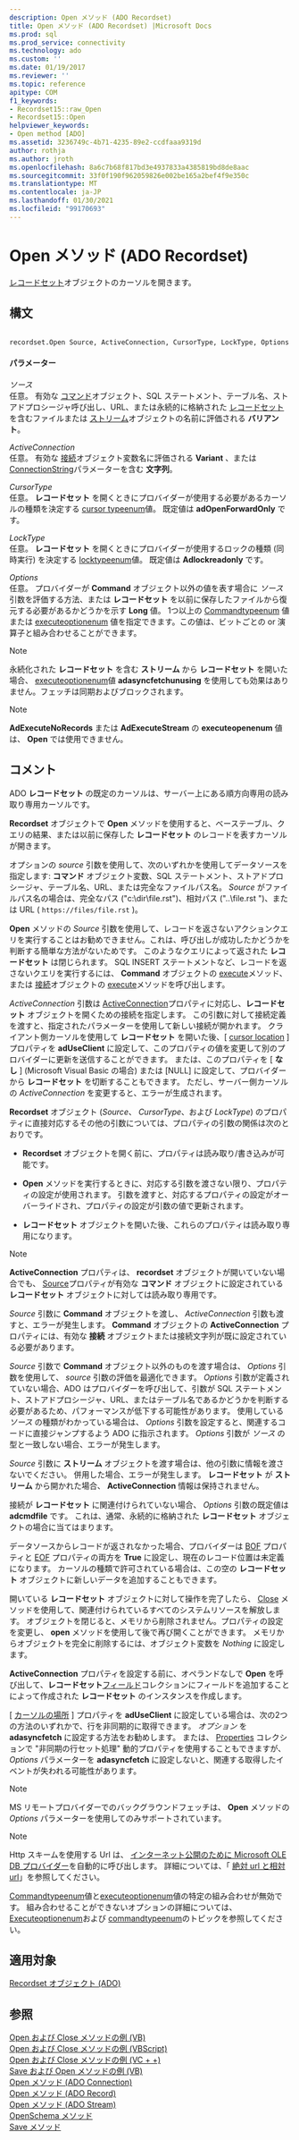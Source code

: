 ```yaml
---
description: Open メソッド (ADO Recordset)
title: Open メソッド (ADO Recordset) |Microsoft Docs
ms.prod: sql
ms.prod_service: connectivity
ms.technology: ado
ms.custom: ''
ms.date: 01/19/2017
ms.reviewer: ''
ms.topic: reference
apitype: COM
f1_keywords:
- Recordset15::raw_Open
- Recordset15::Open
helpviewer_keywords:
- Open method [ADO]
ms.assetid: 3236749c-4b71-4235-89e2-ccdfaaa9319d
author: rothja
ms.author: jroth
ms.openlocfilehash: 8a6c7b68f817bd3e4937833a4385819bd8de8aac
ms.sourcegitcommit: 33f0f190f962059826e002be165a2bef4f9e350c
ms.translationtype: MT
ms.contentlocale: ja-JP
ms.lasthandoff: 01/30/2021
ms.locfileid: "99170693"
---
```

# <a name="open-method-ado-recordset"></a>Open メソッド (ADO Recordset)
[レコードセット](./recordset-object-ado.md)オブジェクトのカーソルを開きます。  
  
## <a name="syntax"></a>構文  
  
```  
  
recordset.Open Source, ActiveConnection, CursorType, LockType, Options  
```  
  
#### <a name="parameters"></a>パラメーター  
 *ソース*  
 任意。 有効な [コマンド](./command-object-ado.md)オブジェクト、SQL ステートメント、テーブル名、ストアドプロシージャ呼び出し、URL、または永続的に格納された [レコードセット](./recordset-object-ado.md)を含むファイルまたは [ストリーム](./stream-object-ado.md)オブジェクトの名前に評価される **バリアント**。  
  
 *ActiveConnection*  
 任意。 有効な [接続](./connection-object-ado.md)オブジェクト変数名に評価される **Variant** 、または [ConnectionString](./connectionstring-property-ado.md)パラメーターを含む **文字列**。  
  
 *CursorType*  
 任意。 **レコードセット** を開くときにプロバイダーが使用する必要があるカーソルの種類を決定する [cursor typeenum](./cursortypeenum.md)値。 既定値は **adOpenForwardOnly** です。  
  
 *LockType*  
 任意。 **レコードセット** を開くときにプロバイダーが使用するロックの種類 (同時実行) を決定する [locktypeenum](./locktypeenum.md)値。 既定値は **Adlockreadonly** です。  
  
 *Options*  
 任意。 プロバイダーが **Command** オブジェクト以外の値を表す場合に *ソース* 引数を評価する方法、または **レコードセット** を以前に保存したファイルから復元する必要があるかどうかを示す **Long** 値。 1つ以上の [Commandtypeenum](./commandtypeenum.md) 値または [executeoptionenum](./executeoptionenum.md) 値を指定できます。この値は、ビットごとの or 演算子と組み合わせることができます。  
  
> [!NOTE]
>  永続化された **レコードセット** を含む **ストリーム** から **レコードセット** を開いた場合、 [executeoptionenum](./executeoptionenum.md)値 **adasyncfetchunusing** を使用しても効果はありません。フェッチは同期およびブロックされます。  
  
> [!NOTE]
>  **AdExecuteNoRecords** または **AdExecuteStream** の **executeopenenum** 値は、 **Open** では使用できません。  
  
## <a name="remarks"></a>コメント  
 ADO **レコードセット** の既定のカーソルは、サーバー上にある順方向専用の読み取り専用カーソルです。  
  
 **Recordset** オブジェクトで **Open** メソッドを使用すると、ベーステーブル、クエリの結果、または以前に保存した **レコードセット** のレコードを表すカーソルが開きます。  
  
 オプションの *source* 引数を使用して、次のいずれかを使用してデータソースを指定します: **コマンド** オブジェクト変数、SQL ステートメント、ストアドプロシージャ、テーブル名、URL、または完全なファイルパス名。 *Source* がファイルパス名の場合は、完全なパス ("c:\dir\file.rst")、相対パス ("..\file.rst ")、または URL ( `https://files/file.rst` )。  
  
 **Open** メソッドの *Source* 引数を使用して、レコードを返さないアクションクエリを実行することはお勧めできません。これは、呼び出しが成功したかどうかを判断する簡単な方法がないためです。 このようなクエリによって返された **レコードセット** は閉じられます。 SQL INSERT ステートメントなど、レコードを返さないクエリを実行するには、 **Command** オブジェクトの [execute](./execute-method-ado-command.md)メソッド、または [接続](./connection-object-ado.md)オブジェクトの [execute](./execute-method-ado-connection.md)メソッドを呼び出します。  
  
 *ActiveConnection* 引数は [ActiveConnection](./activeconnection-property-ado.md)プロパティに対応し、**レコードセット** オブジェクトを開くための接続を指定します。 この引数に対して接続定義を渡すと、指定されたパラメーターを使用して新しい接続が開かれます。 クライアント側カーソルを使用して **レコードセット** を開いた後、[ [cursor location](./cursorlocation-property-ado.md) ] プロパティを **adUseClient** に設定して、このプロパティの値を変更して別のプロバイダーに更新を送信することができます。 または、このプロパティを [ **なし** ] (Microsoft Visual Basic の場合) または [NULL] に設定して、プロバイダーから **レコードセット** を切断することもできます。 ただし、サーバー側カーソルの *ActiveConnection* を変更すると、エラーが生成されます。  
  
 **Recordset** オブジェクト (*Source*、 *CursorType*、および *LockType*) のプロパティに直接対応するその他の引数については、プロパティの引数の関係は次のとおりです。  
  
-   **Recordset** オブジェクトを開く前に、プロパティは読み取り/書き込みが可能です。  
  
-   **Open** メソッドを実行するときに、対応する引数を渡さない限り、プロパティの設定が使用されます。 引数を渡すと、対応するプロパティの設定がオーバーライドされ、プロパティの設定が引数の値で更新されます。  
  
-   **レコードセット** オブジェクトを開いた後、これらのプロパティは読み取り専用になります。  
  
> [!NOTE]
>  **ActiveConnection** プロパティは、 **recordset** オブジェクトが開いていない場合でも、 [Source](./source-property-ado-recordset.md)プロパティが有効な **コマンド** オブジェクトに設定されている **レコードセット** オブジェクトに対しては読み取り専用です。  
  
 *Source* 引数に **Command** オブジェクトを渡し、 *ActiveConnection* 引数も渡すと、エラーが発生します。 **Command** オブジェクトの **ActiveConnection** プロパティには、有効な **接続** オブジェクトまたは接続文字列が既に設定されている必要があります。  
  
 *Source* 引数で **Command** オブジェクト以外のものを渡す場合は、 *Options* 引数を使用して、 *source* 引数の評価を最適化できます。 *Options* 引数が定義されていない場合、ADO はプロバイダーを呼び出して、引数が SQL ステートメント、ストアドプロシージャ、URL、またはテーブル名であるかどうかを判断する必要があるため、パフォーマンスが低下する可能性があります。 使用している *ソース* の種類がわかっている場合は、 *Options* 引数を設定すると、関連するコードに直接ジャンプするよう ADO に指示されます。 *Options* 引数が *ソース* の型と一致しない場合、エラーが発生します。  
  
 *Source* 引数に **ストリーム** オブジェクトを渡す場合は、他の引数に情報を渡さないでください。 併用した場合、エラーが発生します。 **レコードセット** が **ストリーム** から開かれた場合、 **ActiveConnection** 情報は保持されません。  
  
 接続が **レコードセット** に関連付けられていない場合、 *Options* 引数の既定値は **adcmdfile** です。 これは、通常、永続的に格納された **レコードセット** オブジェクトの場合に当てはまります。  
  
 データソースからレコードが返されなかった場合、プロバイダーは [BOF](./bof-eof-properties-ado.md) プロパティと [EOF](./bof-eof-properties-ado.md) プロパティの両方を **True** に設定し、現在のレコード位置は未定義になります。 カーソルの種類で許可されている場合は、この空の **レコードセット** オブジェクトに新しいデータを追加することもできます。  
  
 開いている **レコードセット** オブジェクトに対して操作を完了したら、 [Close](./close-method-ado.md) メソッドを使用して、関連付けられているすべてのシステムリソースを解放します。 オブジェクトを閉じると、メモリから削除されません。プロパティの設定を変更し、 **open** メソッドを使用して後で再び開くことができます。 メモリからオブジェクトを完全に削除するには、オブジェクト変数を *Nothing* に設定します。  
  
 **ActiveConnection** プロパティを設定する前に、オペランドなしで **Open** を呼び出して、**レコードセット**[フィールド](./fields-collection-ado.md)コレクションにフィールドを追加することによって作成された **レコードセット** のインスタンスを作成します。  
  
 [ [カーソルの場所](./cursorlocation-property-ado.md) ] プロパティを **adUseClient** に設定している場合は、次の2つの方法のいずれかで、行を非同期的に取得できます。 *オプション* を **adasyncfetch** に設定する方法をお勧めします。 または、 [Properties](./properties-collection-ado.md) コレクションで "非同期の行セット処理" 動的プロパティを使用することもできますが、 *Options* パラメーターを **adasyncfetch** に設定しないと、関連する取得したイベントが失われる可能性があります。  
  
> [!NOTE]
>  MS リモートプロバイダーでのバックグラウンドフェッチは、 **Open** メソッドの *Options* パラメーターを使用してのみサポートされています。  
  
> [!NOTE]
>  Http スキームを使用する Url は、 [インターネット公開のために Microsoft OLE DB プロバイダー](../../guide/appendixes/microsoft-ole-db-provider-for-internet-publishing.md)を自動的に呼び出します。 詳細については、「 [絶対 url と相対 url](../../guide/data/absolute-and-relative-urls.md)」を参照してください。  
  
 [Commandtypeenum](./commandtypeenum.md)値と[executeoptionenum](./executeoptionenum.md)値の特定の組み合わせが無効です。 組み合わせることができないオプションの詳細については、 [Executeoptionenum](./executeoptionenum.md)および [commandtypeenum](./commandtypeenum.md)のトピックを参照してください。  
  
## <a name="applies-to"></a>適用対象  
 [Recordset オブジェクト (ADO)](./recordset-object-ado.md)  
  
## <a name="see-also"></a>参照  
 [Open および Close メソッドの例 (VB)](./open-and-close-methods-example-vb.md)   
 [Open および Close メソッドの例 (VBScript)](./open-and-close-methods-example-vbscript.md)   
 [Open および Close メソッドの例 (VC + +)](./open-and-close-methods-example-vc.md)   
 [Save および Open メソッドの例 (VB)](./save-and-open-methods-example-vb.md)   
 [Open メソッド (ADO Connection)](./open-method-ado-connection.md)   
 [Open メソッド (ADO Record)](./open-method-ado-record.md)   
 [Open メソッド (ADO Stream)](./open-method-ado-stream.md)   
 [OpenSchema メソッド](./openschema-method.md)   
 [Save メソッド](./save-method.md)